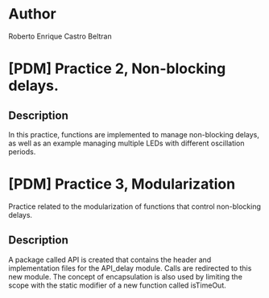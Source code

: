 # Author
Roberto Enrique Castro Beltran

# [PDM] Practice 2, Non-blocking delays.

## Description

In this practice, functions are implemented to manage non-blocking delays, as well as an example managing multiple LEDs with different oscillation periods.


# [PDM] Practice 3, Modularization

Practice related to the modularization of functions that control non-blocking delays.

## Description

A package called API is created that contains the header and implementation files for the API_delay module. Calls are redirected to this new module. The concept of encapsulation is also used by limiting the scope with the static modifier of a new function called isTimeOut.
